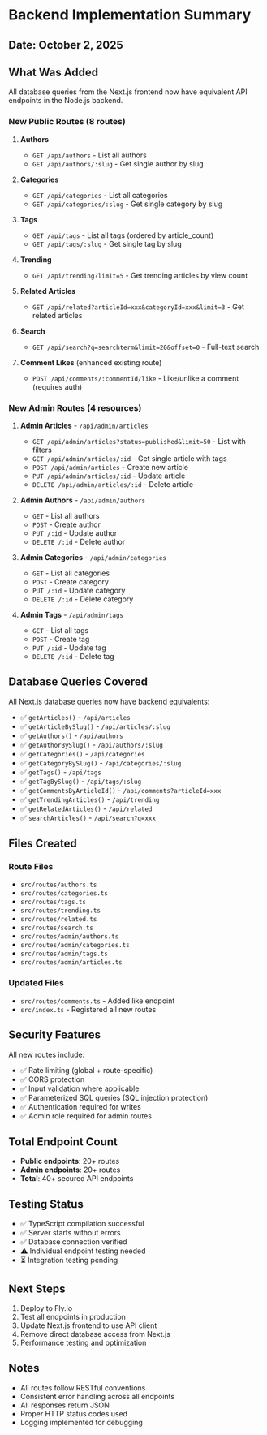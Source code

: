 # Backend Implementation Summary

## Date: October 2, 2025

## What Was Added

All database queries from the Next.js frontend now have equivalent API endpoints in the Node.js backend.

### New Public Routes (8 routes)

1. **Authors**
   - `GET /api/authors` - List all authors
   - `GET /api/authors/:slug` - Get single author by slug

2. **Categories**
   - `GET /api/categories` - List all categories
   - `GET /api/categories/:slug` - Get single category by slug

3. **Tags**
   - `GET /api/tags` - List all tags (ordered by article_count)
   - `GET /api/tags/:slug` - Get single tag by slug

4. **Trending**
   - `GET /api/trending?limit=5` - Get trending articles by view count

5. **Related Articles**
   - `GET /api/related?articleId=xxx&categoryId=xxx&limit=3` - Get related articles

6. **Search**
   - `GET /api/search?q=searchterm&limit=20&offset=0` - Full-text search

7. **Comment Likes** (enhanced existing route)
   - `POST /api/comments/:commentId/like` - Like/unlike a comment (requires auth)

### New Admin Routes (4 resources)

1. **Admin Articles** - `/api/admin/articles`
   - `GET /api/admin/articles?status=published&limit=50` - List with filters
   - `GET /api/admin/articles/:id` - Get single article with tags
   - `POST /api/admin/articles` - Create new article
   - `PUT /api/admin/articles/:id` - Update article
   - `DELETE /api/admin/articles/:id` - Delete article

2. **Admin Authors** - `/api/admin/authors`
   - `GET` - List all authors
   - `POST` - Create author
   - `PUT /:id` - Update author
   - `DELETE /:id` - Delete author

3. **Admin Categories** - `/api/admin/categories`
   - `GET` - List all categories
   - `POST` - Create category
   - `PUT /:id` - Update category
   - `DELETE /:id` - Delete category

4. **Admin Tags** - `/api/admin/tags`
   - `GET` - List all tags
   - `POST` - Create tag
   - `PUT /:id` - Update tag
   - `DELETE /:id` - Delete tag

## Database Queries Covered

All Next.js database queries now have backend equivalents:

- ✅ `getArticles()` - `/api/articles`
- ✅ `getArticleBySlug()` - `/api/articles/:slug`
- ✅ `getAuthors()` - `/api/authors`
- ✅ `getAuthorBySlug()` - `/api/authors/:slug`
- ✅ `getCategories()` - `/api/categories`
- ✅ `getCategoryBySlug()` - `/api/categories/:slug`
- ✅ `getTags()` - `/api/tags`
- ✅ `getTagBySlug()` - `/api/tags/:slug`
- ✅ `getCommentsByArticleId()` - `/api/comments?articleId=xxx`
- ✅ `getTrendingArticles()` - `/api/trending`
- ✅ `getRelatedArticles()` - `/api/related`
- ✅ `searchArticles()` - `/api/search?q=xxx`

## Files Created

### Route Files
- `src/routes/authors.ts`
- `src/routes/categories.ts`
- `src/routes/tags.ts`
- `src/routes/trending.ts`
- `src/routes/related.ts`
- `src/routes/search.ts`
- `src/routes/admin/authors.ts`
- `src/routes/admin/categories.ts`
- `src/routes/admin/tags.ts`
- `src/routes/admin/articles.ts`

### Updated Files
- `src/routes/comments.ts` - Added like endpoint
- `src/index.ts` - Registered all new routes

## Security Features

All new routes include:
- ✅ Rate limiting (global + route-specific)
- ✅ CORS protection
- ✅ Input validation where applicable
- ✅ Parameterized SQL queries (SQL injection protection)
- ✅ Authentication required for writes
- ✅ Admin role required for admin routes

## Total Endpoint Count

- **Public endpoints**: 20+ routes
- **Admin endpoints**: 20+ routes
- **Total**: 40+ secured API endpoints

## Testing Status

- ✅ TypeScript compilation successful
- ✅ Server starts without errors
- ✅ Database connection verified
- ⚠️  Individual endpoint testing needed
- ⏳ Integration testing pending

## Next Steps

1. Deploy to Fly.io
2. Test all endpoints in production
3. Update Next.js frontend to use API client
4. Remove direct database access from Next.js
5. Performance testing and optimization

## Notes

- All routes follow RESTful conventions
- Consistent error handling across all endpoints
- All responses return JSON
- Proper HTTP status codes used
- Logging implemented for debugging
